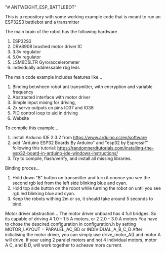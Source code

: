 "# ANTWEIGHT_ESP_BATTLEBOT" 

This is a repository with some working example code that is meant to run an ESP32S3 battlebot and a transmitter 

The main brain of the robot has the following hardware
1. ESP32S3
2. DRV8908 brushed motor driver IC
3. 3.3v regulator
4. 5.0v regulator
5. LSM6DSLTR Gyro/accelerometer
6. individually addressable rbg leds

The main code example includes features like...
1. Binding betwheen robot ant transmitter, with encryption and variable frequency
2. Abstracted interface with motor driver
3. Simple input mixing for driving,
4. 2x servo outputs on pins IO37 and IO38
5. PID control loop to aid in driving
6. Website 

To compile this example...
1. install Arduino IDE 2.3.2 from https://www.arduino.cc/en/software
2. add "Arduino ESP32 Boards By Arduino" and "esp32 by Espressif" following this tutorial:
https://randomnerdtutorials.com/installing-the-esp32-board-in-arduino-ide-windows-instructions/
3. Try to compile, flash/verify, and install all missing libraries.

Binding proces...
1. Hold down "B" button on transmitter and turn it ononce you see the second rgb led from the left side blinking blue and cyan.
2. Hold top side button on the robot while turning the robot on until you see rgb led blinking blue and cyan.
3. Keep the robots withing 2m or so, it should take around 5 seconds to bind.
   
Motor driver abstraction...
The motor driver onboard has 4 full bridges. So its capable of driving 4 1.0 - 1.5 A motors, or 2 2.0 - 3.0 A motors
You have to chose the descired configuration in configuration.h by setting 
MOTOR_LAYOUT = PARALEL_AC_BD or INDIVIDUAL_A_B_C_D
After initialising the motor driver, you can simply use drive_motor_A() and motor A will drive.
If your using 2 paralel motors and not 4 individual motors, motor A C, and B D, will work together to acheave more current.
